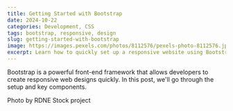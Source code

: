 ```yaml
---
title: Getting Started with Bootstrap
date: 2024-10-22
categories: Development, CSS
tags: bootstrap, responsive, design
slug: getting-started-with-bootstrap
image: https://images.pexels.com/photos/8112576/pexels-photo-8112576.jpeg?auto=compress&cs=tinysrgb&w=1260&h=750&dpr=1
excerpt: Learn how to quickly set up a responsive website using Bootstrap framework.
---
```


Bootstrap is a powerful front-end framework that allows developers to create responsive web designs quickly. In this post, we'll go through the setup and key components.

Photo by RDNE Stock project